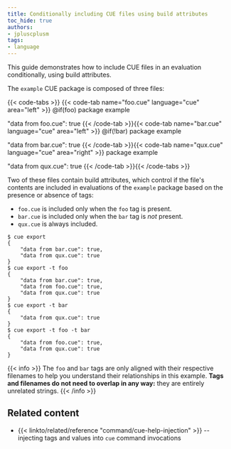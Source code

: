 ```yaml
---
title: Conditionally including CUE files using build attributes
toc_hide: true
authors:
- jpluscplusm
tags:
- language
---
```


<!-- TODO: consider demonstrating more complex tag usage when https://github.com/cue-lang/cue/issues/3228 is resolved -->

This guide demonstrates how to include CUE files in an evaluation
conditionally, using build attributes.

The `example` CUE package is composed of three files:

{{< code-tabs >}}
{{< code-tab name="foo.cue" language="cue" area="left" >}}
@if(foo)
package example

"data from foo.cue": true
{{< /code-tab >}}{{< code-tab name="bar.cue" language="cue" area="left" >}}
@if(!bar)
package example

"data from bar.cue": true
{{< /code-tab >}}{{< code-tab name="qux.cue" language="cue" area="right" >}}
package example

"data from qux.cue": true
{{< /code-tab >}}{{< /code-tabs >}}

Two of these files contain build attributes, which control if the file's
contents are included in evaluations of the `example` package based on the
presence or absence of tags:

- `foo.cue` is included only when the `foo` tag is present.
- `bar.cue` is included only when the `bar` tag is *not* present.
- `qux.cue` is always included.

```text { title="TERMINAL" type="terminal" codeToCopy="Y3VlIGV4cG9ydApjdWUgZXhwb3J0IC10IGZvbwpjdWUgZXhwb3J0IC10IGJhcgpjdWUgZXhwb3J0IC10IGZvbyAtdCBiYXI="  }
$ cue export
{
    "data from bar.cue": true,
    "data from qux.cue": true
}
$ cue export -t foo
{
    "data from bar.cue": true,
    "data from foo.cue": true,
    "data from qux.cue": true
}
$ cue export -t bar
{
    "data from qux.cue": true
}
$ cue export -t foo -t bar
{
    "data from foo.cue": true,
    "data from qux.cue": true
}
```

{{< info >}}
The `foo` and `bar` tags are only aligned with their respective filenames to
help you understand their relationships in this example. **Tags and filenames
do not need to overlap in any way:** they are entirely unrelated strings.
{{< /info >}}

## Related content

- {{< linkto/related/reference "command/cue-help-injection" >}}
  -- injecting tags and values into `cue` command invocations
